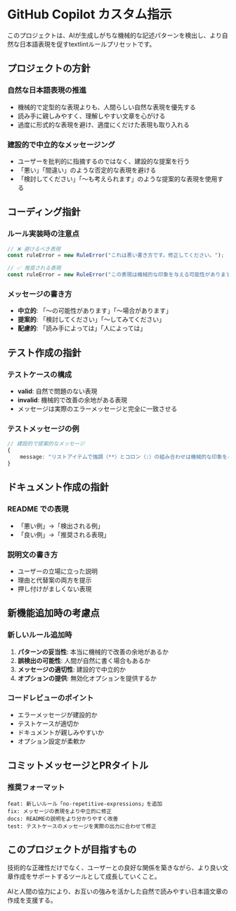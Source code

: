# GitHub Copilot カスタム指示

このプロジェクトは、AIが生成しがちな機械的な記述パターンを検出し、より自然な日本語表現を促すtextlintルールプリセットです。

## プロジェクトの方針

### 自然な日本語表現の推進
- 機械的で定型的な表現よりも、人間らしい自然な表現を優先する
- 読み手に親しみやすく、理解しやすい文章を心がける
- 過度に形式的な表現を避け、適度にくだけた表現も取り入れる

### 建設的で中立的なメッセージング
- ユーザーを批判的に指摘するのではなく、建設的な提案を行う
- 「悪い」「間違い」のような否定的な表現を避ける
- 「検討してください」「〜も考えられます」のような提案的な表現を使用する

## コーディング指針

### ルール実装時の注意点
```typescript
// ❌ 避けるべき表現
const ruleError = new RuleError("これは悪い書き方です。修正してください。");

// ✅ 推奨される表現
const ruleError = new RuleError("この表現は機械的な印象を与える可能性があります。より自然な表現を検討してみてください。");
```

### メッセージの書き方
- **中立的**: 「〜の可能性があります」「〜場合があります」
- **提案的**: 「検討してください」「〜してみてください」
- **配慮的**: 「読み手によっては」「人によっては」

## テスト作成の指針

### テストケースの構成
- **valid**: 自然で問題のない表現
- **invalid**: 機械的で改善の余地がある表現
- メッセージは実際のエラーメッセージと完全に一致させる

### テストメッセージの例
```typescript
// 建設的で提案的なメッセージ
{
    message: "リストアイテムで強調（**）とコロン（:）の組み合わせは機械的な印象を与える可能性があります。より自然な表現を検討してください。"
}
```

## ドキュメント作成の指針

### README での表現
- 「悪い例」→「検出される例」
- 「良い例」→「推奨される表現」

### 説明文の書き方
- ユーザーの立場に立った説明
- 理由と代替案の両方を提示
- 押し付けがましくない表現

## 新機能追加時の考慮点

### 新しいルール追加時
1. **パターンの妥当性**: 本当に機械的で改善の余地があるか
2. **誤検出の可能性**: 人間が自然に書く場合もあるか
3. **メッセージの適切性**: 建設的で中立的か
4. **オプションの提供**: 無効化オプションを提供するか

### コードレビューのポイント
- エラーメッセージが建設的か
- テストケースが適切か
- ドキュメントが親しみやすいか
- オプション設定が柔軟か

## コミットメッセージとPRタイトル

### 推奨フォーマット
```
feat: 新しいルール「no-repetitive-expressions」を追加
fix: メッセージの表現をより中立的に修正
docs: READMEの説明をより分かりやすく改善
test: テストケースのメッセージを実際の出力に合わせて修正
```

## このプロジェクトが目指すもの

技術的な正確性だけでなく、ユーザーとの良好な関係を築きながら、より良い文章作成をサポートするツールとして成長していくこと。

AIと人間の協力により、お互いの強みを活かした自然で読みやすい日本語文章の作成を支援する。
